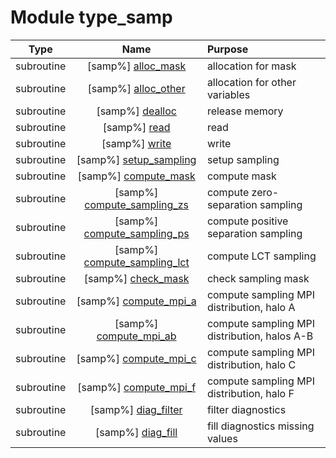 # Module type_samp

| Type | Name | Purpose |
| :--: | :--: | :---------- |
| subroutine | [samp%] [alloc_mask](https://github.com/benjaminmenetrier/bump-standalone/tree/master/src/type_samp.F90#L136) | allocation for mask |
| subroutine | [samp%] [alloc_other](https://github.com/benjaminmenetrier/bump-standalone/tree/master/src/type_samp.F90#L155) | allocation for other variables |
| subroutine | [samp%] [dealloc](https://github.com/benjaminmenetrier/bump-standalone/tree/master/src/type_samp.F90#L192) | release memory |
| subroutine | [samp%] [read](https://github.com/benjaminmenetrier/bump-standalone/tree/master/src/type_samp.F90#L246) | read |
| subroutine | [samp%] [write](https://github.com/benjaminmenetrier/bump-standalone/tree/master/src/type_samp.F90#L475) | write |
| subroutine | [samp%] [setup_sampling](https://github.com/benjaminmenetrier/bump-standalone/tree/master/src/type_samp.F90#L684) | setup sampling |
| subroutine | [samp%] [compute_mask](https://github.com/benjaminmenetrier/bump-standalone/tree/master/src/type_samp.F90#L982) | compute mask |
| subroutine | [samp%] [compute_sampling_zs](https://github.com/benjaminmenetrier/bump-standalone/tree/master/src/type_samp.F90#L1118) | compute zero-separation sampling |
| subroutine | [samp%] [compute_sampling_ps](https://github.com/benjaminmenetrier/bump-standalone/tree/master/src/type_samp.F90#L1258) | compute positive separation sampling |
| subroutine | [samp%] [compute_sampling_lct](https://github.com/benjaminmenetrier/bump-standalone/tree/master/src/type_samp.F90#L1389) | compute LCT sampling |
| subroutine | [samp%] [check_mask](https://github.com/benjaminmenetrier/bump-standalone/tree/master/src/type_samp.F90#L1464) | check sampling mask |
| subroutine | [samp%] [compute_mpi_a](https://github.com/benjaminmenetrier/bump-standalone/tree/master/src/type_samp.F90#L1539) | compute sampling MPI distribution, halo A |
| subroutine | [samp%] [compute_mpi_ab](https://github.com/benjaminmenetrier/bump-standalone/tree/master/src/type_samp.F90#L1607) | compute sampling MPI distribution, halos A-B |
| subroutine | [samp%] [compute_mpi_c](https://github.com/benjaminmenetrier/bump-standalone/tree/master/src/type_samp.F90#L1775) | compute sampling MPI distribution, halo C |
| subroutine | [samp%] [compute_mpi_f](https://github.com/benjaminmenetrier/bump-standalone/tree/master/src/type_samp.F90#L1955) | compute sampling MPI distribution, halo F |
| subroutine | [samp%] [diag_filter](https://github.com/benjaminmenetrier/bump-standalone/tree/master/src/type_samp.F90#L2029) | filter diagnostics |
| subroutine | [samp%] [diag_fill](https://github.com/benjaminmenetrier/bump-standalone/tree/master/src/type_samp.F90#L2169) | fill diagnostics missing values |
